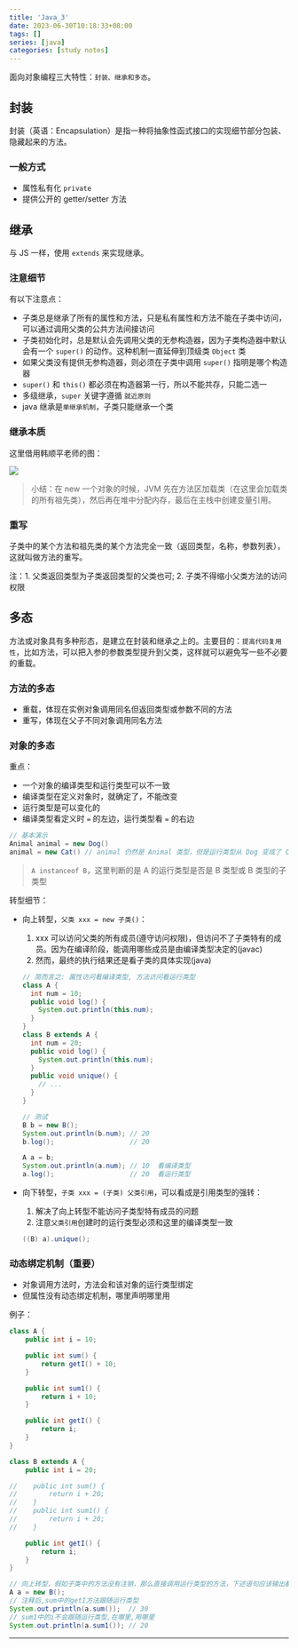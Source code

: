 ```yaml
---
title: 'Java_3'
date: 2023-06-30T10:18:33+08:00
tags: []
series: [java]
categories: [study notes]
---
```


面向对象编程三大特性：`封装、继承和多态`。

## 封装

封装（英语：Encapsulation）是指一种将抽象性函式接口的实现细节部分包装、隐藏起来的方法。

### 一般方式

- 属性私有化 `private`
- 提供公开的 getter/setter 方法

## 继承

与 JS 一样，使用 `extends` 来实现继承。

### 注意细节

有以下注意点：

- 子类总是继承了所有的属性和方法，只是私有属性和方法不能在子类中访问，可以通过调用父类的公共方法间接访问
- 子类初始化时，总是默认会先调用父类的无参构造器，因为子类构造器中默认会有一个 `super()` 的动作。这种机制一直延伸到顶级类 `Object` 类
- 如果父类没有提供无参构造器，则必须在子类中调用 `super()` 指明是哪个构造器
- `super()` 和 `this()` 都必须在构造器第一行，所以不能共存，只能二选一
- 多级继承，`super` 关键字遵循 `就近原则`
- java 继承是`单继承机制`，子类只能继承一个类

### 继承本质

这里借用韩顺平老师的图：

![](https://cdn.staticaly.com/gh/yokiizx/picgo@master/img/202307042055445.png)

> 小结：在 new 一个对象的时候，JVM 先在方法区加载类（在这里会加载类的所有祖先类），然后再在堆中分配内存，最后在主栈中创建变量引用。

### 重写

子类中的某个方法和祖先类的某个方法完全一致（返回类型，名称，参数列表），这就叫做方法的重写。

注：1. 父类返回类型为子类返回类型的父类也可; 2. 子类不得缩小父类方法的访问权限

## 多态

方法或对象具有多种形态，是建立在封装和继承之上的。主要目的：`提高代码复用性`，比如方法，可以把入参的参数类型提升到父类，这样就可以避免写一些不必要的重载。

### 方法的多态

- 重载，体现在实例对象调用同名但返回类型或参数不同的方法
- 重写，体现在父子不同对象调用同名方法

### 对象的多态

重点：

- 一个对象的编译类型和运行类型可以不一致
- 编译类型在定义对象时，就确定了，不能改变
- 运行类型是可以变化的
- 编译类型看定义时 `=` 的左边，运行类型看 `=` 的右边

```java
// 基本演示
Animal animal = new Dog()
animal = new Cat() // animal 仍然是 Animal 类型，但是运行类型从 Dog 变成了 Cat
```

> `A instanceof B`，这里判断的是 A 的运行类型是否是 B 类型或 B 类型的子类型

转型细节：

- 向上转型，`父类 xxx = new 子类()`：

  1. xxx 可以访问父类的所有成员(遵守访问权限)，但访问不了子类特有的成员。因为在编译阶段，能调用哪些成员是由编译类型决定的(javac)
  2. 然而，最终的执行结果还是看子类的具体实现(java)

  ```java
  // 简而言之: 属性访问看编译类型, 方法访问看运行类型
  class A {
    int num = 10;
    public void log() {
      System.out.println(this.num);
    }
  }
  class B extends A {
    int num = 20;
    public void log() {
      System.out.println(this.num);
    }
    public void unique() {
      // ...
    }
  }

  // 测试
  B b = new B();
  System.out.println(b.num); // 20
  b.log();                   // 20

  A a = b;
  System.out.println(a.num); // 10  看编译类型
  a.log();                   // 20  看运行类型
  ```

- 向下转型，`子类 xxx = (子类) 父类引用`，可以看成是引用类型的强转：

  1. 解决了向上转型不能访问子类型特有成员的问题
  2. 注意`父类引用`创建时的运行类型必须和这里的编译类型一致

  ```java
  ((B) a).unique();
  ```

### 动态绑定机制（重要）

- 对象调用方法时，方法会和该对象的运行类型绑定
- 但属性没有动态绑定机制，哪里声明哪里用

例子：

```java
class A {
    public int i = 10;

    public int sum() {
        return getI() + 10;
    }

    public int sum1() {
        return i + 10;
    }

    public int getI() {
        return i;
    }
}

class B extends A {
    public int i = 20;

//    public int sum() {
//        return i + 20;
//    }
//    public int sum1() {
//        return i + 20;
//    }

    public int getI() {
        return i;
    }
}

// 向上转型，假如子类中的方法没有注销，那么直接调用运行类型的方法，下述语句应该输出都是40
A a = new B();
// 注释后,sum中的getI方法跟随运行类型
System.out.println(a.sum());  // 30
// sum1中的i不会跟随运行类型,在哪里,用哪里
System.out.println(a.sum1()); // 20
```

---
